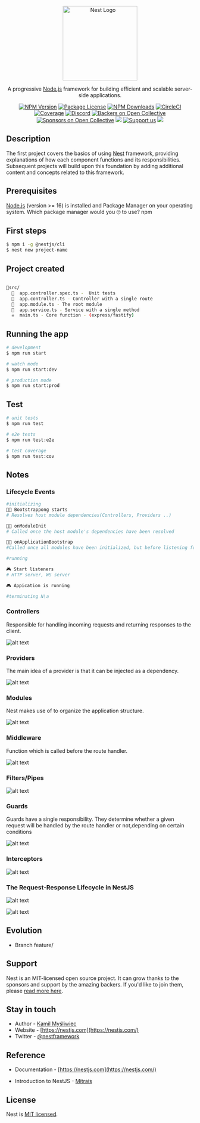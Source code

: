 <p align="center">
  <a href="http://nestjs.com/" target="blank"><img src="https://nestjs.com/img/logo-small.svg" width="200" alt="Nest Logo" /></a>
</p>

[circleci-image]: https://img.shields.io/circleci/build/github/nestjs/nest/master?token=abc123def456
[circleci-url]: https://circleci.com/gh/nestjs/nest

  <p align="center">A progressive <a href="http://nodejs.org" target="_blank">Node.js</a> framework for building efficient and scalable server-side applications.</p>
    <p align="center">
<a href="https://www.npmjs.com/~nestjscore" target="_blank"><img src="https://img.shields.io/npm/v/@nestjs/core.svg" alt="NPM Version" /></a>
<a href="https://www.npmjs.com/~nestjscore" target="_blank"><img src="https://img.shields.io/npm/l/@nestjs/core.svg" alt="Package License" /></a>
<a href="https://www.npmjs.com/~nestjscore" target="_blank"><img src="https://img.shields.io/npm/dm/@nestjs/common.svg" alt="NPM Downloads" /></a>
<a href="https://circleci.com/gh/nestjs/nest" target="_blank"><img src="https://img.shields.io/circleci/build/github/nestjs/nest/master" alt="CircleCI" /></a>
<a href="https://coveralls.io/github/nestjs/nest?branch=master" target="_blank"><img src="https://coveralls.io/repos/github/nestjs/nest/badge.svg?branch=master#9" alt="Coverage" /></a>
<a href="https://discord.gg/G7Qnnhy" target="_blank"><img src="https://img.shields.io/badge/discord-online-brightgreen.svg" alt="Discord"/></a>
<a href="https://opencollective.com/nest#backer" target="_blank"><img src="https://opencollective.com/nest/backers/badge.svg" alt="Backers on Open Collective" /></a>
<a href="https://opencollective.com/nest#sponsor" target="_blank"><img src="https://opencollective.com/nest/sponsors/badge.svg" alt="Sponsors on Open Collective" /></a>
  <a href="https://paypal.me/kamilmysliwiec" target="_blank"><img src="https://img.shields.io/badge/Donate-PayPal-ff3f59.svg"/></a>
    <a href="https://opencollective.com/nest#sponsor"  target="_blank"><img src="https://img.shields.io/badge/Support%20us-Open%20Collective-41B883.svg" alt="Support us"></a>
  <a href="https://twitter.com/nestframework" target="_blank"><img src="https://img.shields.io/twitter/follow/nestframework.svg?style=social&label=Follow"></a>
</p>
  <!--[![Backers on Open Collective](https://opencollective.com/nest/backers/badge.svg)](https://opencollective.com/nest#backer)
  [![Sponsors on Open Collective](https://opencollective.com/nest/sponsors/badge.svg)](https://opencollective.com/nest#sponsor)-->

## Description
The first project covers the basics of using [Nest](https://github.com/nestjs/nest) framework, providing explanations of how each component functions and its responsibilities. Subsequent projects will build upon this foundation by adding additional content and concepts related to this framework.

## Prerequisites

 [Node.js](https://nodejs.org/en) (version >= 16) is installed and Package Manager on your operating system.  Which package manager would you 🙄 to use? npm


## First steps

```bash
$ npm i -g @nestjs/cli
$ nest new project-name
```

## Project created 

```bash

📁src/
  🌟  app.controller.spec.ts -  Unit tests   
  🌟  app.controller.ts - Controller with a single route
  🌟  app.module.ts - The root module
  🌟  app.service.ts - Service with a single method
  ☠️  main.ts - Core function - (express/fastify)
```

## Running the app

```bash
# development
$ npm run start

# watch mode
$ npm run start:dev

# production mode
$ npm run start:prod
```

## Test

```bash
# unit tests
$ npm run test

# e2e tests
$ npm run test:e2e

# test coverage
$ npm run test:cov
```
## Notes
### Lifecycle Events


```bash
#initializing
🐱‍🏍 Bootstrappong starts
# Resolves host module dependencies(Controllers, Providers ..)

🐱‍🏍 onModuleInit 
# Called once the host module's dependencies have been resolved

🐱‍🏍 onApplicationBootstrap
#Called once all modules have been initialized, but before listening for connections.

#running

🎮 Start listeners
# HTTP server, WS server

🎮 Appication is running

#terminating N\a

```
### Controllers

Responsible for handling incoming requests and returning responses to the client.

![alt text](img/image.png)

### Providers

The main idea of a provider is that it can be injected as a dependency.

![alt text](img/image-3.png)

### Modules
Nest makes use of to organize the application structure.

![alt text](img/image-4.png)

### Middleware

Function which is called before the route handler.

![alt text](img/image-5.png)

### Filters/Pipes

![alt text](img/image-6.png)

### Guards

Guards have a single responsibility. They determine whether a given request will be handled by the route handler or not,depending on certain conditions

![alt text](img/image-7.png)

### Interceptors

![alt text](img/image-8.png)

### The Request-Response Lifecycle in NestJS
![alt text](img/image-2.png)


![alt text](img/image-1.png)

## Evolution
 - Branch feature/

## Support

Nest is an MIT-licensed open source project. It can grow thanks to the sponsors and support by the amazing backers. If you'd like to join them, please [read more here](https://docs.nestjs.com/support).

## Stay in touch

- Author - [Kamil Myśliwiec](https://kamilmysliwiec.com)
- Website - [https://nestjs.com](https://nestjs.com/)
- Twitter - [@nestframework](https://twitter.com/nestframework)

## Reference
- Documentation - [https://nestjs.com](https://nestjs.com/)

- Introduction to NestJS - [Mitrais](https://www.mitrais.com/news-updates/a-quick-introduction-to-nestjs/)

## License

Nest is [MIT licensed](LICENSE).
